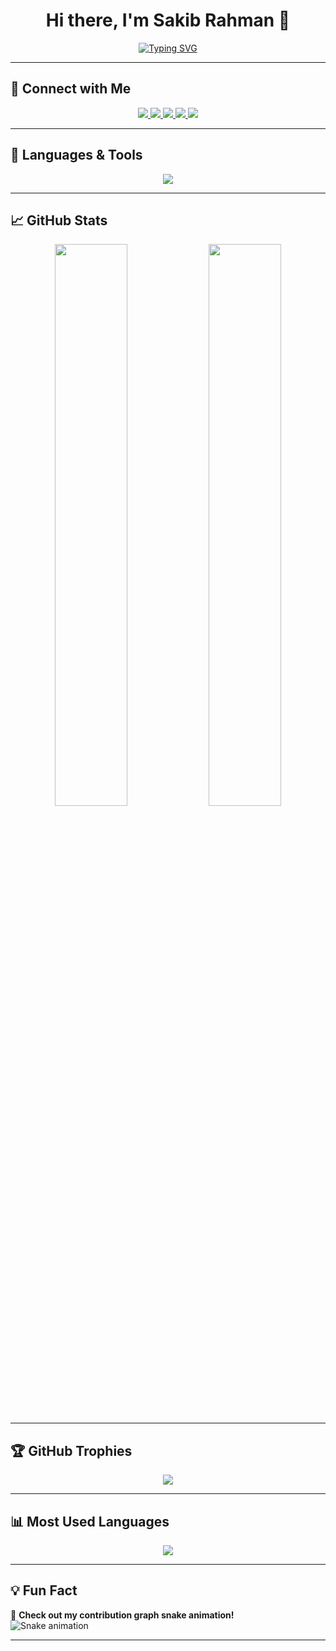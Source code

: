 <h1 align="center">Hi there, I'm Sakib Rahman 👋</h1>

<p align="center">
  <a href="https://github.com/MSakibR">
    <img src="https://readme-typing-svg.herokuapp.com?font=Fira+Code&size=22&pause=1000&color=F75C7E&width=435&lines=Welcome+to+my+GitHub!;Backend+Developer+%7C+ML+Enthusiast;Passionate+about+Coding+%F0%9F%9A%80" alt="Typing SVG" />
  </a>
</p>

---

## 🔗 Connect with Me  
<p align="center">
  <a href="https://www.linkedin.com/in/saku-rahman/" target="_blank">
    <img src="https://img.shields.io/badge/LinkedIn-0077B5?style=for-the-badge&logo=linkedin&logoColor=white" />
  </a>
  <a href="https://www.facebook.com/sakib.rahman.arfin" target="_blank">
    <img src="https://img.shields.io/badge/Facebook-1877F2?style=for-the-badge&logo=facebook&logoColor=white" />
  </a>
  <a href="https://x.com/Visible_Saku" target="_blank">
    <img src="https://img.shields.io/badge/Twitter-1DA1F2?style=for-the-badge&logo=twitter&logoColor=white" />
  </a>
  <a href="https://www.instagram.com/sakib_rahman_arfin/" target="_blank">
    <img src="https://img.shields.io/badge/Instagram-E4405F?style=for-the-badge&logo=instagram&logoColor=white" />
  </a>
  <a href="mailto:sakib.rahman.arfin@gmail.com">
    <img src="https://img.shields.io/badge/Email-D14836?style=for-the-badge&logo=gmail&logoColor=white" />
  </a>
</p>

---

## 🚀 Languages & Tools  
<p align="center">
  <img src="https://skillicons.dev/icons?i=java,python,c,cpp,js,react,nodejs,html,css,tailwind,mysql,git,github" />
</p>

---

## 📈 GitHub Stats  
<p align="center">
  <img src="https://github-readme-stats.vercel.app/api?username=MSakibR&show_icons=true&theme=radical&count_private=true&hide_border=true" width="48%" />
  <img src="https://github-readme-streak-stats.herokuapp.com/?user=MSakibR&theme=radical&hide_border=true" width="48%" />
</p>

---

## 🏆 GitHub Trophies  
<p align="center">
  <img src="https://github-profile-trophy.vercel.app/?username=MSakibR&theme=radical&no-frame=true&row=1&column=7" />
</p>

---

## 📊 Most Used Languages  
<p align="center">
  <img src="https://github-readme-stats.vercel.app/api/top-langs/?username=MSakibR&layout=compact&theme=radical&hide_border=true" />
</p>

---

## 💡 Fun Fact  
🐍 **Check out my contribution graph snake animation!**  
![Snake animation](https://github.com/MSakibR/MSakibR/blob/output/github-contribution-grid-snake.svg)

---

